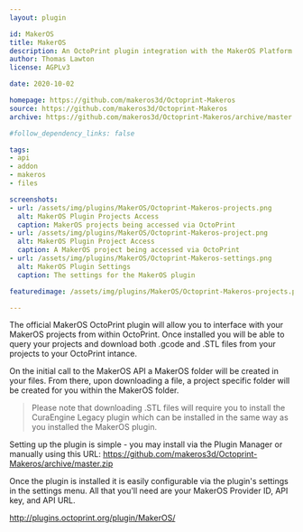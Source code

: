 ```yaml
---
layout: plugin

id: MakerOS
title: MakerOS
description: An OctoPrint plugin integration with the MakerOS Platform API.
author: Thomas Lawton
license: AGPLv3

date: 2020-10-02

homepage: https://github.com/makeros3d/Octoprint-Makeros
source: https://github.com/makeros3d/Octoprint-Makeros
archive: https://github.com/makeros3d/Octoprint-Makeros/archive/master.zip

#follow_dependency_links: false

tags:
- api
- addon
- makeros
- files

screenshots:
- url: /assets/img/plugins/MakerOS/Octoprint-Makeros-projects.png
  alt: MakerOS Plugin Projects Access
  caption: MakerOS projects being accessed via OctoPrint
- url: /assets/img/plugins/MakerOS/Octoprint-Makeros-project.png
  alt: MakerOS Plugin Project Access
  caption: A MakerOS project being accessed via OctoPrint
- url: /assets/img/plugins/MakerOS/Octoprint-Makeros-settings.png
  alt: MakerOS Plugin Settings
  caption: The settings for the MakerOS plugin

featuredimage: /assets/img/plugins/MakerOS/Octoprint-Makeros-projects.png

---
```


The official MakerOS OctoPrint plugin will allow you to interface with your
MakerOS projects from within OctoPrint. Once installed you will be able to query
your projects and download both .gcode and .STL files from your projects to your
OctoPrint intance.

On the initial call to the MakerOS API a MakerOS folder will be created in your
files. From there, upon downloading a file, a project specific folder will be
created for you within the MakerOS folder.

> Please note that downloading .STL files will require you to install the 
CuraEngine Legacy plugin which can be installed in the same way as you installed 
the MakerOS plugin.

Setting up the plugin is simple - you may install via the Plugin Manager or 
manually using this URL: https://github.com/makeros3d/Octoprint-Makeros/archive/master.zip

Once the plugin is installed it is easily configurable via the plugin's settings
in the settings menu. All that you'll need are your MakerOS Provider ID, API 
key, and API URL.

http://plugins.octoprint.org/plugin/MakerOS/
